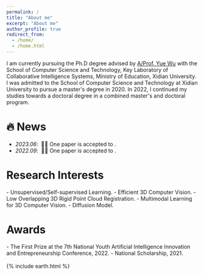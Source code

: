 ```yaml
---
permalink: /
title: "About me"
excerpt: "About me"
author_profile: true
redirect_from: 
  - /home/
  - /home.html
---
```


I am currently pursuing the Ph.D degree advised by [A/Prof. Yue Wu](https://web.xidian.edu.cn/wuyue/) with the School of Computer Science and Technology, Key Laboratory of Collaborative Intelligence Systems, Ministry of Education, Xidian University. I was admitted to the School of Computer Science and Technology at Xidian University to pursue a master's degree in 2020. In 2022, I continued my studies towards a doctoral degree in a combined master's and doctoral program. 

# :fire: News
- *2023.06*: &nbsp;🎉🎉 One paper is accepted to .
- *2022.09*: &nbsp;🎉🎉 One paper is accepted to .

<h1>Research Interests</h1>
- Unsupervised/Self-supervised Learning.
- Efficient 3D Computer Vision.
- Low Overlapping 3D Rigid Point Cloud Registration.
- Multimodal Learning for 3D Computer Vision.
- Diffusion Model.


<h1>Awards</h1>
- The First Prize at the 7th National Youth Artificial Intelligence Innovation and Entrepreneurship Conference, 2022.
- National Scholarship, 2021.

<br>
<br>
{% include earth.html %} 
